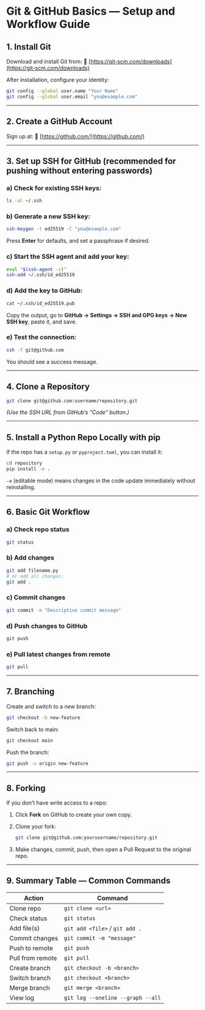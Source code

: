 # **Git & GitHub Basics — Setup and Workflow Guide**

## **1. Install Git**

Download and install Git from:
🔗 [https://git-scm.com/downloads](https://git-scm.com/downloads)

After installation, configure your identity:

```bash
git config --global user.name "Your Name"
git config --global user.email "you@example.com"
```

---

## **2. Create a GitHub Account**

Sign up at:
🔗 [https://github.com/](https://github.com/)

---

## **3. Set up SSH for GitHub (recommended for pushing without entering passwords)**

### a) Check for existing SSH keys:

```bash
ls -al ~/.ssh
```

### b) Generate a new SSH key:

```bash
ssh-keygen -t ed25519 -C "you@example.com"
```

Press **Enter** for defaults, and set a passphrase if desired.

### c) Start the SSH agent and add your key:

```bash
eval "$(ssh-agent -s)"
ssh-add ~/.ssh/id_ed25519
```

### d) Add the key to GitHub:

```bash
cat ~/.ssh/id_ed25519.pub
```

Copy the output, go to **GitHub → Settings → SSH and GPG keys → New SSH key**, paste it, and save.

### e) Test the connection:

```bash
ssh -T git@github.com
```

You should see a success message.

---

## **4. Clone a Repository**

```bash
git clone git@github.com:username/repository.git
```

*(Use the SSH URL from GitHub’s "Code" button.)*

---

## **5. Install a Python Repo Locally with pip**

If the repo has a `setup.py` or `pyproject.toml`, you can install it:

```bash
cd repository
pip install -e .
```

`-e` (editable mode) means changes in the code update immediately without reinstalling.

---

## **6. Basic Git Workflow**

### **a) Check repo status**

```bash
git status
```

### **b) Add changes**

```bash
git add filename.py
# or add all changes:
git add .
```

### **c) Commit changes**

```bash
git commit -m "Descriptive commit message"
```

### **d) Push changes to GitHub**

```bash
git push
```

### **e) Pull latest changes from remote**

```bash
git pull
```

---

## **7. Branching**

Create and switch to a new branch:

```bash
git checkout -b new-feature
```

Switch back to main:

```bash
git checkout main
```

Push the branch:

```bash
git push -u origin new-feature
```

---

## **8. Forking**

If you don’t have write access to a repo:

1. Click **Fork** on GitHub to create your own copy.
2. Clone your fork:

   ```bash
   git clone git@github.com:yourusername/repository.git
   ```
3. Make changes, commit, push, then open a Pull Request to the original repo.

---

## **9. Summary Table — Common Commands**

| Action           | Command                           |
| ---------------- | --------------------------------- |
| Clone repo       | `git clone <url>`                 |
| Check status     | `git status`                      |
| Add file(s)      | `git add <file>` / `git add .`    |
| Commit changes   | `git commit -m "message"`         |
| Push to remote   | `git push`                        |
| Pull from remote | `git pull`                        |
| Create branch    | `git checkout -b <branch>`        |
| Switch branch    | `git checkout <branch>`           |
| Merge branch     | `git merge <branch>`              |
| View log         | `git log --oneline --graph --all` |
